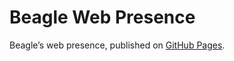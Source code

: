 # Beagle Web Presence

Beagle’s web presence, published on [GitHub Pages](https://jGleitz.github.io/Beagle/branches/gui-prototype-cherry-picked-2).